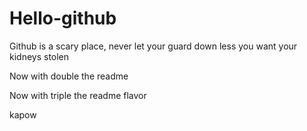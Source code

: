 # Hello-github
Github is a scary place, never let your guard down less you want your kidneys stolen

Now with double the readme

Now with triple the readme flavor

kapow
